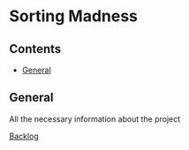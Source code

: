 # Sorting Madness

## Contents
* [General](#general)

## General

All the necessary information about the project

[Backlog](https://docs.google.com/spreadsheets/d/1NBvADZVLzGd5_zMO9ObgqBY62RBQ5A0g/edit#gid=1602270925)